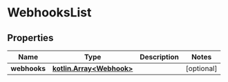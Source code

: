 
# WebhooksList

## Properties
Name | Type | Description | Notes
------------ | ------------- | ------------- | -------------
**webhooks** | [**kotlin.Array&lt;Webhook&gt;**](Webhook.md) |  |  [optional]



